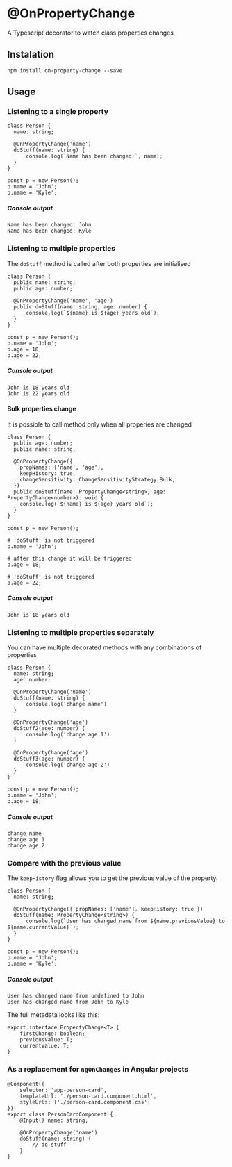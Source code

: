 # @OnPropertyChange
A Typescript decorator to watch class properties changes

## Instalation
```
npm install on-property-change --save
```

## Usage

### Listening to a single property
```
class Person {
  name: string;

  @OnPropertyChange('name')
  doStuff(name: string) {
      console.log(`Name has been changed:`, name);
  }
}

const p = new Person();
p.name = 'John';
p.name = 'Kyle';
```

##### Console output
```
Name has been changed: John
Name has been changed: Kyle
```

### Listening to multiple properties
The `doStuff` method is called after both properties are initialised
```
class Person {
  public name: string;
  public age: number;

  @OnPropertyChange('name', 'age')
  public doStuff(name: string, age: number) {
      console.log(`${name} is ${age} years old`);
  }
}

const p = new Person();
p.name = 'John';
p.age = 18;
p.age = 22;
```
##### Console output
```
John is 18 years old
John is 22 years old
```
####  Bulk properties change
It is possible to call  method only when all properies are  changed
```
class Person {
  public age: number;
  public name: string;

  @OnPropertyChange({
    propNames: ['name', 'age'],
    keepHistory: true,
    changeSensitivity: ChangeSensitivityStrategy.Bulk,
  })
  public doStuff(name: PropertyChange<string>, age: PropertyChange<number>): void {
    console.log(`${name} is ${age} years old`);
  }
}

const p = new Person();

# 'doStuff' is not triggered
p.name = 'John';

# after this change it will be triggered
p.age = 18;

# 'doStuff' is not triggered
p.age = 22;
```
##### Console output
```
John is 18 years old
```
### Listening to multiple properties separately
You can have multiple decorated methods with any combinations of properties
```
class Person {
  name: string;
  age: number;

  @OnPropertyChange('name')
  doStuff(name: string) {
      console.log('change name')
  }

  @OnPropertyChange('age')
  doStuff2(age: number) {
      console.log('change age 1')
  }

  @OnPropertyChange('age')
  doStuff3(age: number) {
      console.log('change age 2')
  }
}

const p = new Person();
p.name = 'John';
p.age = 18;
```

##### Console output
```
change name
change age 1
change age 2
```

### Compare with the previous value
The `keepHistory` flag allows you to get the previous value of the property.
```
class Person {
  name: string;

  @OnPropertyChange({ propNames: ['name'], keepHistory: true })
  doStuff(name: PropertyChange<string>) {
      console.log(`User has changed name from ${name.previousValue} to ${name.currentValue}`);
  }
}

const p = new Person();
p.name = 'John';
p.name = 'Kyle';
```

##### Console output
```
User has changed name from undefined to John
User has changed name from John to Kyle
```

The full metadata looks like this:
```
export interface PropertyChange<T> {
    firstChange: boolean;
    previousValue: T;
    currentValue: T;
}
```

### As a replacement for `ngOnChanges` in Angular projects
```
@Component({
    selector: 'app-person-card',
    templateUrl: './person-card.component.html',
    styleUrls: ['./person-card.component.css']
})
export class PersonCardComponent {
    @Input() name: string;

    @OnPropertyChange('name')
    doStuff(name: string) {
        // do stuff
    }
}
```
